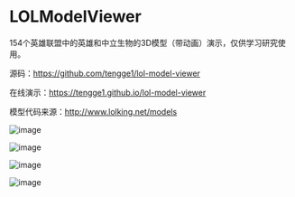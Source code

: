 # LOLModelViewer

154个英雄联盟中的英雄和中立生物的3D模型（带动画）演示，仅供学习研究使用。

源码：https://github.com/tengge1/lol-model-viewer

在线演示：https://tengge1.github.io/lol-model-viewer

模型代码来源：http://www.lolking.net/models

![image](https://github.com/tengge1/lol-model-viewer/blob/master/%E5%9B%BE%E7%89%87/%E5%9B%BE%E7%89%871.jpg)

![image](https://github.com/tengge1/lol-model-viewer/blob/master/%E5%9B%BE%E7%89%87/%E5%9B%BE%E7%89%872.jpg)

![image](https://github.com/tengge1/lol-model-viewer/blob/master/%E5%9B%BE%E7%89%87/%E5%9B%BE%E7%89%873.jpg)

![image](https://github.com/tengge1/lol-model-viewer/blob/master/%E5%9B%BE%E7%89%87/%E5%9B%BE%E7%89%874.jpg)
